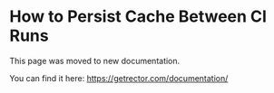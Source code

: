 # How to Persist Cache Between CI Runs

This page was moved to new documentation.

You can find it here: https://getrector.com/documentation/
